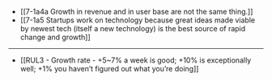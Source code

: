 - [[7-1a4a Growth in revenue and in user base are not the same thing.]]
- [[7-1a5 Startups work on technology because great ideas made viable by newest tech (itself a new technology) is the best source of rapid change and growth]]
---
- [[RUL3 - Growth rate - +5~7% a week is good; +10% is exceptionally well; +1% you haven’t figured out what you’re doing]]
